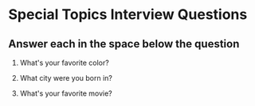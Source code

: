 <h1>Special Topics Interview Questions</h1>
<h2>Answer each in the space below the question</h2>

1. What's your favorite color?


1. What city were you born in?


1. What's your favorite movie?



